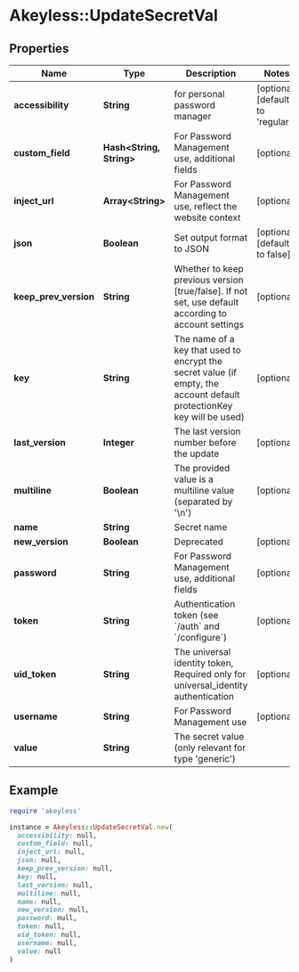# Akeyless::UpdateSecretVal

## Properties

| Name | Type | Description | Notes |
| ---- | ---- | ----------- | ----- |
| **accessibility** | **String** | for personal password manager | [optional][default to &#39;regular&#39;] |
| **custom_field** | **Hash&lt;String, String&gt;** | For Password Management use, additional fields | [optional] |
| **inject_url** | **Array&lt;String&gt;** | For Password Management use, reflect the website context | [optional] |
| **json** | **Boolean** | Set output format to JSON | [optional][default to false] |
| **keep_prev_version** | **String** | Whether to keep previous version [true/false]. If not set, use default according to account settings | [optional] |
| **key** | **String** | The name of a key that used to encrypt the secret value (if empty, the account default protectionKey key will be used) | [optional] |
| **last_version** | **Integer** | The last version number before the update | [optional] |
| **multiline** | **Boolean** | The provided value is a multiline value (separated by &#39;\\n&#39;) | [optional] |
| **name** | **String** | Secret name |  |
| **new_version** | **Boolean** | Deprecated | [optional] |
| **password** | **String** | For Password Management use, additional fields | [optional] |
| **token** | **String** | Authentication token (see &#x60;/auth&#x60; and &#x60;/configure&#x60;) | [optional] |
| **uid_token** | **String** | The universal identity token, Required only for universal_identity authentication | [optional] |
| **username** | **String** | For Password Management use | [optional] |
| **value** | **String** | The secret value (only relevant for type &#39;generic&#39;) |  |

## Example

```ruby
require 'akeyless'

instance = Akeyless::UpdateSecretVal.new(
  accessibility: null,
  custom_field: null,
  inject_url: null,
  json: null,
  keep_prev_version: null,
  key: null,
  last_version: null,
  multiline: null,
  name: null,
  new_version: null,
  password: null,
  token: null,
  uid_token: null,
  username: null,
  value: null
)
```


